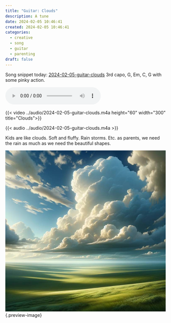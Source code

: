 ```yaml
---
title: "Guitar: Clouds"
description: A tune
date: 2024-02-05 10:46:41
created: 2024-02-05 10:46:41
categories:
  - creative
  - song
  - guitar
  - parenting
draft: false
---
```

Song snippet today: [2024-02-05-guitar-clouds](../audio/2024-02-05-guitar-clouds.m4a) 3rd capo, G, Em, C, G with some pinky action. 

![2024-02-05-guitar-clouds](../audio/2024-02-05-guitar-clouds.m4a)

{{< video  ../audio/2024-02-05-guitar-clouds.m4a height="60" width="300" title="Clouds">}}

{{< audio  ../audio/2024-02-05-guitar-clouds.m4a >}}


Kids are like clouds. Soft and fluffy. Rain storms. Etc. as parents, we need the rain as much as we need the beautiful shapes. 

![Clouds](../img/dalle-clouds-over-a-field.jpeg){.preview-image}


